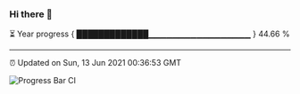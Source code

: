 ### Hi there 👋

⏳ Year progress { █████████████▁▁▁▁▁▁▁▁▁▁▁▁▁▁▁▁▁ } 44.66 %

---

⏰ Updated on Sun, 13 Jun 2021 00:36:53 GMT

![Progress Bar CI](https://github.com/liununu/liununu/workflows/Progress%20Bar%20CI/badge.svg)
